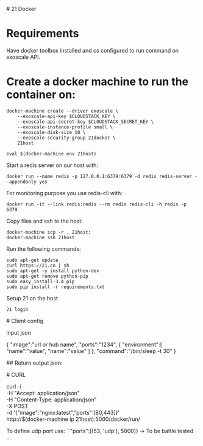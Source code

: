 # 21 Docker

# Requirements

Have docker toolbox installed and cs configured to run command on exoscale API.

# Create a docker machine to run the container on:

    docker-machine create --driver exoscale \
        --exoscale-api-key $CLOUDSTACK_KEY \
        --exoscale-api-secret-key $CLOUDSTACK_SECRET_KEY \
        --exoscale-instance-profile small \
        --exoscale-disk-size 10 \
        --exoscale-security-group 21docker \
        21host

    eval $(docker-machine env 21host)

Start a redis server on our host with:

    docker run --name redis -p 127.0.0.1:6379:6379 -d redis redis-server --appendonly yes

For monitoring purpose you use redis-cli with:

    docker run -it --link redis:redis --rm redis redis-cli -h redis -p 6379

Copy files and ssh to the host:
    
    docker-machine scp -r . 21host:
    docker-machine ssh 21host

Run the following commands:

    sudo apt-get update
    curl https://21.co | sh
    sudo apt-get -y install python-dev
    sudo apt-get remove python-pip
    sudo easy_install-3.4 pip
    sudo pip install -r requirements.txt

Setup 21 on the host

    21 login

# Client config

input json

{
    "image":"url or hub name",
    "ports":"1234",
    {
        "environment":[
            "name":"value",
            "name":"value"
            ]
    },
    "command":"/bin/sleep -t 30"
}

## Return output json:


# CURL

curl -i \
    -H "Accept: application/json" \
    -H "Content-Type: application/json" \
    -X POST \
    -d '{"image":"nginx:latest","ports":[80,443]}' \
    http://$(docker-machine ip 21host):5000/docker/run/

To define udp port use: ``"ports":[(53, 'udp'), 5000]} -> To be battle tested ...
